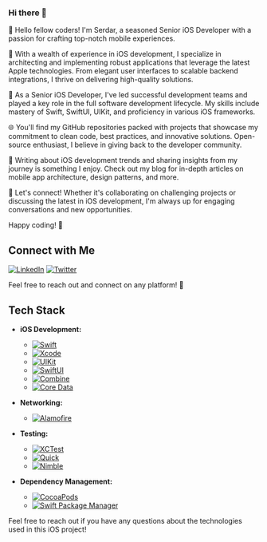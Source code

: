 ### Hi there 👋

👋 Hello fellow coders! I'm Serdar, a seasoned Senior iOS Developer with a passion for crafting top-notch mobile experiences.

🚀 With a wealth of experience in iOS development, I specialize in architecting and implementing robust applications that leverage the latest Apple technologies. From elegant user interfaces to scalable backend integrations, I thrive on delivering high-quality solutions.

💼 As a Senior iOS Developer, I've led successful development teams and played a key role in the full software development lifecycle. My skills include mastery of Swift, SwiftUI, UIKit, and proficiency in various iOS frameworks.

🌐 You'll find my GitHub repositories packed with projects that showcase my commitment to clean code, best practices, and innovative solutions. Open-source enthusiast, I believe in giving back to the developer community.

📝 Writing about iOS development trends and sharing insights from my journey is something I enjoy. Check out my blog for in-depth articles on mobile app architecture, design patterns, and more.

🔗 Let's connect! Whether it's collaborating on challenging projects or discussing the latest in iOS development, I'm always up for engaging conversations and new opportunities.

Happy coding! 🚀

## Connect with Me

[![LinkedIn](https://img.shields.io/badge/LinkedIn-serdarbakirtas-blue)](https://www.linkedin.com/in/serdarbakirtas/)
[![Twitter](https://img.shields.io/badge/Twitter-BakirtasSerdar-blue)](https://twitter.com/BakirtasSerdar)

Feel free to reach out and connect on any platform! 🚀

## Tech Stack

- **iOS Development:**
  - [![Swift](https://img.shields.io/badge/Swift-5.5-orange)](https://swift.org/)
  - [![Xcode](https://img.shields.io/badge/Xcode-13.0-blue)](https://developer.apple.com/xcode/)
  - [![UIKit](https://img.shields.io/badge/UIKit-lightgrey)](https://developer.apple.com/documentation/uikit/)
  - [![SwiftUI](https://img.shields.io/badge/SwiftUI-lightgrey)](https://developer.apple.com/documentation/swiftui/)
  - [![Combine](https://img.shields.io/badge/Combine-lightgrey)](https://developer.apple.com/documentation/combine/)
  - [![Core Data](https://img.shields.io/badge/Core_Data-purple)](https://developer.apple.com/documentation/coredata/)

- **Networking:**
  - [![Alamofire](https://img.shields.io/badge/Alamofire-5.5.2-green)](https://github.com/Alamofire/Alamofire)

- **Testing:**
  - [![XCTest](https://img.shields.io/badge/XCTest-Unit%20Testing-red)](https://developer.apple.com/documentation/xctest/)
  - [![Quick](https://img.shields.io/badge/Quick-3.1.2-orange)](https://github.com/Quick/Quick)
  - [![Nimble](https://img.shields.io/badge/Nimble-9.0.0-blue)](https://github.com/Quick/Nimble)

- **Dependency Management:**
  - [![CocoaPods](https://img.shields.io/badge/CocoaPods-1.11.2-red)](https://cocoapods.org/)
  - [![Swift Package Manager](https://img.shields.io/badge/Swift_Package_Manager-5.5.2-brightgreen)](https://swift.org/package-manager/)

Feel free to reach out if you have any questions about the technologies used in this iOS project!
